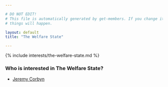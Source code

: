 ```yaml
---

# DO NOT EDIT!
# This file is automatically generated by get-members. If you change it, bad
# things will happen.

layout: default
title: "The Welfare State"

---
```


{% include interests/the-welfare-state.md %}

### Who is interested in The Welfare State?


* [Jeremy Corbyn](members/jeremy-corbyn.html)
